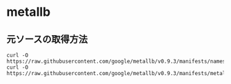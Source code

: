 # metallb

## 元ソースの取得方法

```
curl -O https://raw.githubusercontent.com/google/metallb/v0.9.3/manifests/namespace.yaml
curl -O https://raw.githubusercontent.com/google/metallb/v0.9.3/manifests/metallb.yaml
```
